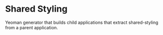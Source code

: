 # Shared Styling
Yeoman generator that builds child applications that extract shared-styling from a parent application.
